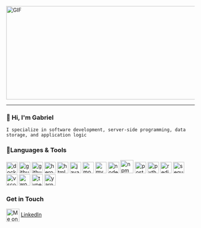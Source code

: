<img align="auto" alt="GIF" src="https://media.giphy.com/media/iIqmM5tTjmpOB9mpbn/giphy.gif"
width="1000" height="250"/>
___

### 👋 Hi, I'm Gabriel

    I specialize in software development, server-side programming, data storage, and application logic

### 🔌Languages & Tools

<p>
<img src="https://cdn.jsdelivr.net/gh/devicons/devicon/icons/docker/docker-original.svg" alt="docker" width="30" height="30"/>
<img src="https://cdn.jsdelivr.net/gh/devicons/devicon/icons/github/github-original.svg" alt="github" width="30" height="30"/>
<img src="https://cdn.jsdelivr.net/gh/devicons/devicon/icons/handlebars/handlebars-original.svg" alt="github" width="30" height="30"/>
 <img src="https://cdn.jsdelivr.net/gh/devicons/devicon/icons/heroku/heroku-original-wordmark.svg" alt="heroku" width="30" height="30"/>
 <img src="https://cdn.jsdelivr.net/gh/devicons/devicon/icons/html5/html5-original-wordmark.svg" alt="html5" width="30" height="30"/>
 <img src="https://cdn.jsdelivr.net/gh/devicons/devicon/icons/javascript/javascript-plain.svg" alt="javascript" width="30" height="30"/>
 <img src="https://cdn.jsdelivr.net/gh/devicons/devicon/icons/mongodb/mongodb-plain-wordmark.svg" alt="mongodb" width="30" height="30"/>
 <img src="https://cdn.jsdelivr.net/gh/devicons/devicon/icons/mysql/mysql-original.svg" alt="mysql" width="30" height="30"/>
 <img src="https://cdn.jsdelivr.net/gh/devicons/devicon/icons/nodejs/nodejs-plain-wordmark.svg" alt="nodejs" width="30" height="30"/>
 <img src="https://cdn.jsdelivr.net/gh/devicons/devicon/icons/npm/npm-original-wordmark.svg" alt="npm" width="35" height="35"/>
 <img src="https://cdn.jsdelivr.net/gh/devicons/devicon/icons/postgresql/postgresql-original.svg" alt="postgresql" width="30" height="30"/>
 <img src="https://cdn.jsdelivr.net/gh/devicons/devicon/icons/python/python-original.svg" alt="python" width="30" height="30"/>
 <img src="https://cdn.jsdelivr.net/gh/devicons/devicon/icons/redis/redis-original.svg" alt="redis" width="30" height="30"/>
 <img src="https://cdn.jsdelivr.net/gh/devicons/devicon/icons/sequelize/sequelize-original.svg" alt="sequelize" width="30" height="30"/>
 <img src="https://cdn.jsdelivr.net/gh/devicons/devicon/icons/vscode/vscode-original.svg" alt="vscode" width="30" height="30"/>
 <img src="https://cdn.jsdelivr.net/gh/devicons/devicon/icons/woocommerce/woocommerce-original.svg" alt="woocommerce" width="30" height="30"/>
 <img src="https://cdn.jsdelivr.net/gh/devicons/devicon/icons/typescript/typescript-original.svg" alt="typescript" width="30" height="30"/>
 <img src="https://cdn.jsdelivr.net/gh/devicons/devicon/icons/yarn/yarn-original.svg" alt="yarn" width="30" height="30"/>
</p>
                                                  
### Get in Touch
<img align="center" src="https://cdn.jsdelivr.net/gh/devicons/devicon/icons/linkedin/linkedin-original.svg" alt="Me on LinkedIn" height="auto" width="35"/> [LinkedIn](https://www.linkedin.com/in/ajayi-gabriel)
